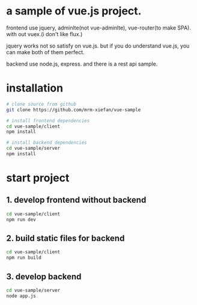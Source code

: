 # a sample of vue.js project.

frontend use jquery, adminlte(not vue-adminlte), vue-router(to make SPA). with out vuex.(i don't like flux.)

jquery works not so satisfy on vue.js. but if you do understand vue.js, you can make both of them perfect.

backend use node.js, express. and there is a rest api sample.

# installation

``` bash
# clone source from github
git clone https://github.com/mrm-xiefan/vue-sample

# install frontend dependencies
cd vue-sample/client
npm install

# install backend dependencies
cd vue-sample/server
npm install
```

# start project

## 1. develop frontend without backend

``` bash
cd vue-sample/client
npm run dev
```

## 2. build static files for backend

``` bash
cd vue-sample/client
npm run build
```

## 3. develop backend

``` bash
cd vue-sample/server
node app.js
```
